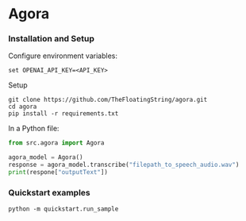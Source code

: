 # Agora

### Installation and Setup

Configure environment variables:

```
set OPENAI_API_KEY=<API_KEY>
```

Setup
```
git clone https://github.com/TheFloatingString/agora.git
cd agora
pip install -r requirements.txt
```

In a Python file:
```python
from src.agora import Agora

agora_model = Agora()
response = agora_model.transcribe("filepath_to_speech_audio.wav")
print(respone["outputText"])
```

### Quickstart examples

```
python -m quickstart.run_sample
```
